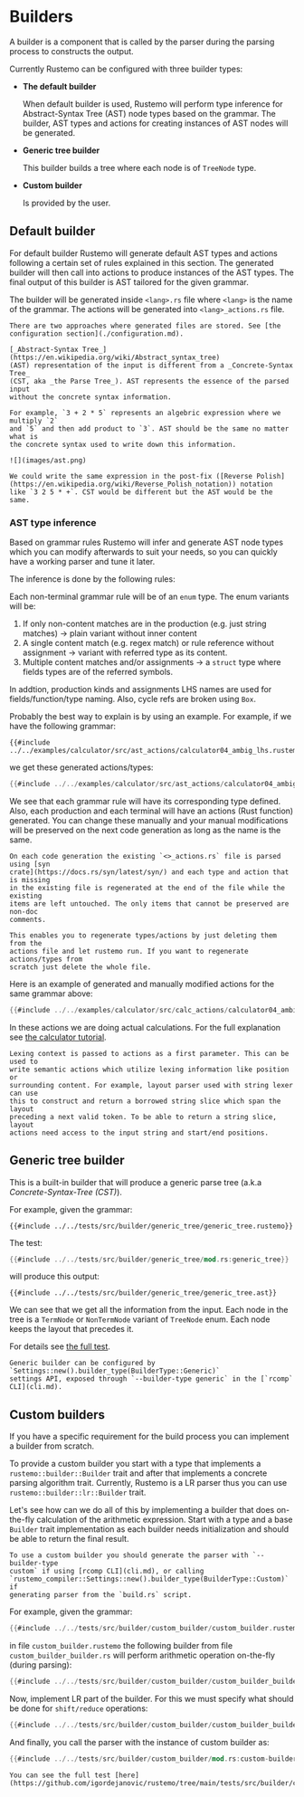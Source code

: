 # Builders

A builder is a component that is called by the parser during the parsing process
to constructs the output.

Currently Rustemo can be configured with three builder types:

- **The default builder**

  When default builder is used, Rustemo will perform type inference for
  Abstract-Syntax Tree (AST) node types based on the grammar. The builder, AST
  types and actions for creating instances of AST nodes will be generated.

- **Generic tree builder**

  This builder builds a tree where each node is of `TreeNode` type.

- **Custom builder**

  Is provided by the user.


## Default builder

For default builder Rustemo will generate default AST types and actions
following a certain set of rules explained in this section. The generated
builder will then call into actions to produce instances of the AST types. The
final output of this builder is AST tailored for the given grammar.

The builder will be generated inside `<lang>.rs` file where `<lang>` is the name
of the grammar. The actions will be generated into `<lang>_actions.rs` file.

```admonish note
There are two approaches where generated files are stored. See [the configuration section](./configuration.md).
```

```admonish note
[_Abstract-Syntax Tree_](https://en.wikipedia.org/wiki/Abstract_syntax_tree)
(AST) representation of the input is different from a _Concrete-Syntax Tree_
(CST, aka _the Parse Tree_). AST represents the essence of the parsed input
without the concrete syntax information.

For example, `3 + 2 * 5` represents an algebric expression where we multiply `2`
and `5` and then add product to `3`. AST should be the same no matter what is
the concrete syntax used to write down this information. 

![](images/ast.png)

We could write the same expression in the post-fix ([Reverse Polish](https://en.wikipedia.org/wiki/Reverse_Polish_notation)) notation
like `3 2 5 * +`. CST would be different but the AST would be the same.
```


### AST type inference

Based on grammar rules Rustemo will infer and generate AST node types which you
can modify afterwards to suit your needs, so you can quickly have a working
parser and tune it later.

The inference is done by the following rules:

Each non-terminal grammar rule will be of an `enum` type. The enum variants will
be:
1. If only non-content matches are in the production (e.g. just string matches)
   -> plain variant without inner content
2. A single content match (e.g. regex match) or rule reference without
   assignment -> variant with referred type as its content.
3. Multiple content matches and/or assignments -> a `struct` type where fields
   types are of the referred symbols.

In addtion, production kinds and assignments LHS names are used for
fields/function/type naming. Also, cycle refs are broken using `Box`.

Probably the best way to explain is by using an example. For example, if we have
the following grammar:

```
{{#include ../../examples/calculator/src/ast_actions/calculator04_ambig_lhs.rustemo}}
```

we get these generated actions/types:
```rust
{{#include ../../examples/calculator/src/ast_actions/calculator04_ambig_lhs_actions.rs}}
```

We see that each grammar rule will have its corresponding type defined. Also,
each production and each terminal will have an actions (Rust function)
generated. You can change these manually and your manual modifications will be
preserved on the next code generation as long as the name is the same.

```admonish tip
On each code generation the existing `<>_actions.rs` file is parsed using [syn
crate](https://docs.rs/syn/latest/syn/) and each type and action that is missing
in the existing file is regenerated at the end of the file while the existing
items are left untouched. The only items that cannot be preserved are non-doc
comments.

This enables you to regenerate types/actions by just deleting them from the
actions file and let rustemo run. If you want to regenerate actions/types from
scratch just delete the whole file.
```

Here is an example of generated and manually modified actions for the same grammar above:

```rust
{{#include ../../examples/calculator/src/calc_actions/calculator04_ambig_lhs_actions.rs}}
```

In these actions we are doing actual calculations. For the full explanation see
[the calculator tutorial](tutorials/calculator/calculator.md).

```admonish tip
Lexing context is passed to actions as a first parameter. This can be used to
write semantic actions which utilize lexing information like position or
surrounding content. For example, layout parser used with string lexer can use
this to construct and return a borrowed string slice which span the layout
preceding a next valid token. To be able to return a string slice, layout
actions need access to the input string and start/end positions.
```

## Generic tree builder

This is a built-in builder that will produce a generic parse tree (a.k.a
_Concrete-Syntax-Tree (CST)_).

For example, given the grammar:

```
{{#include ../../tests/src/builder/generic_tree/generic_tree.rustemo}}
```

The test:

```rust
{{#include ../../tests/src/builder/generic_tree/mod.rs:generic_tree}}
```

will produce this output:

```
{{#include ../../tests/src/builder/generic_tree/generic_tree.ast}}
```

We can see that we get all the information from the input. Each node in the tree
is a `TermNode` or `NonTermNode` variant of `TreeNode` enum. Each node keeps the
layout that precedes it.

For details see [the full
test](https://github.com/igordejanovic/rustemo/tree/main/tests/src/builder/generic_tree).

```admonish note
Generic builder can be configured by `Settings::new().builder_type(BuilderType::Generic)`
settings API, exposed through `--builder-type generic` in the [`rcomp` CLI](cli.md).
```


## Custom builders

If you have a specific requirement for the build process you can implement a
builder from scratch.

To provide a custom builder you start with a type that implements a
`rustemo::builder::Builder` trait and after that implements a concrete parsing
algorithm trait. Currently, Rustemo is a LR parser thus you can use
`rustemo::builder::lr::Builder` trait.

Let's see how can we do all of this by implementing a builder that does
on-the-fly calculation of the arithmetic expression. Start with a type and a
base `Builder` trait implementation as each builder needs initialization and
should be able to return the final result.

```admonish note
To use a custom builder you should generate the parser with `--builder-type
custom` if using [rcomp CLI](cli.md), or calling
`rustemo_compiler::Settings::new().builder_type(BuilderType::Custom)` if
generating parser from the `build.rs` script.
```

For example, given the grammar:

```rust
{{#include ../../tests/src/builder/custom_builder/custom_builder.rustemo}}

```

in file `custom_builder.rustemo` the following builder from file
`custom_builder_builder.rs` will perform arithmetic operation on-the-fly (during
parsing):

```rust
{{#include ../../tests/src/builder/custom_builder/custom_builder_builder.rs:custom-builder-base}}
```

Now, implement LR part of the builder. For this we must specify what should be
done for `shift/reduce` operations:

```rust
{{#include ../../tests/src/builder/custom_builder/custom_builder_builder.rs:custom-builder-lr}}
```

And finally, you call the parser with the instance of custom builder as:

```rust
{{#include ../../tests/src/builder/custom_builder/mod.rs:custom-builder}}
```

```admonish tip
You can see the full test [here](https://github.com/igordejanovic/rustemo/tree/main/tests/src/builder/custom_builder).
```
